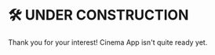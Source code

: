 # :hammer_and_wrench: UNDER CONSTRUCTION
Thank you for your interest! Cinema App isn't quite ready yet.